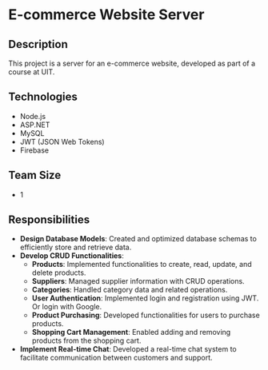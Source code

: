 # E-commerce Website Server

## Description
This project is a server for an e-commerce website, developed as part of a course at UIT.

## Technologies
- Node.js
- ASP.NET
- MySQL
- JWT (JSON Web Tokens)
- Firebase


## Team Size
- 1

## Responsibilities
- **Design Database Models**: Created and optimized database schemas to efficiently store and retrieve data.
- **Develop CRUD Functionalities**:
  - **Products**: Implemented functionalities to create, read, update, and delete products.
  - **Suppliers**: Managed supplier information with CRUD operations.
  - **Categories**: Handled category data and related operations.
  - **User Authentication**: Implemented login and registration using JWT. Or login with Google.
  - **Product Purchasing**: Developed functionalities for users to purchase products.
  - **Shopping Cart Management**: Enabled adding and removing products from the shopping cart.
- **Implement Real-time Chat**: Developed a real-time chat system to facilitate communication between customers and support.

